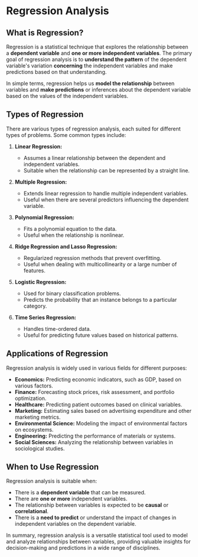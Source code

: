 # Regression Analysis

## What is Regression?

Regression is a statistical technique that explores the relationship between a **dependent variable** and **one or more independent variables**. The primary goal of regression analysis is to **understand the pattern** of the dependent variable's variation **concerning** the independent variables and make predictions based on that understanding.

In simple terms, regression helps us **model the relationship** between variables and **make predictions** or inferences about the dependent variable based on the values of the independent variables.

## Types of Regression

There are various types of regression analysis, each suited for different types of problems. Some common types include:

1. **Linear Regression:**
   - Assumes a linear relationship between the dependent and independent variables.
   - Suitable when the relationship can be represented by a straight line.

2. **Multiple Regression:**
   - Extends linear regression to handle multiple independent variables.
   - Useful when there are several predictors influencing the dependent variable.

3. **Polynomial Regression:**
   - Fits a polynomial equation to the data.
   - Useful when the relationship is nonlinear.

4. **Ridge Regression and Lasso Regression:**
   - Regularized regression methods that prevent overfitting.
   - Useful when dealing with multicollinearity or a large number of features.

5. **Logistic Regression:**
   - Used for binary classification problems.
   - Predicts the probability that an instance belongs to a particular category.

6. **Time Series Regression:**
   - Handles time-ordered data.
   - Useful for predicting future values based on historical patterns.

## Applications of Regression

Regression analysis is widely used in various fields for different purposes:

 - **Economics:** Predicting economic indicators, such as GDP, based on various factors.
 - **Finance:** Forecasting stock prices, risk assessment, and portfolio optimization.
 - **Healthcare:** Predicting patient outcomes based on clinical variables.
 - **Marketing:** Estimating sales based on advertising expenditure and other marketing metrics.
 - **Environmental Science:** Modeling the impact of environmental factors on ecosystems.
 - **Engineering:** Predicting the performance of materials or systems.
 - **Social Sciences:** Analyzing the relationship between variables in sociological studies.

## When to Use Regression

Regression analysis is suitable when:

 - There is a **dependent variable** that can be measured.
 - There are **one or more** independent variables.
 - The relationship between variables is expected to be **causal** or **correlational**.
 - There is a **need to predict** or understand the impact of changes in independent variables on the dependent variable.

In summary, regression analysis is a versatile statistical tool used to model and analyze relationships between variables, providing valuable insights for decision-making and predictions in a wide range of disciplines.
